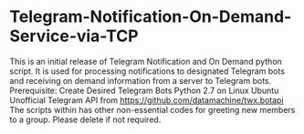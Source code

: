 # Telegram-Notification-On-Demand-Service-via-TCP
 This is an initial release of Telegram Notification and On Demand python script. It is used for processing notifications to designated Telegram bots and receiving on demand information from a server to Telegram bots.
Prerequisite:
Create Desired Telegram Bots
Python 2.7 on Linux Ubuntu
Unofficial Telegram API from https://github.com/datamachine/twx.botapi 
The scripts within has other non-essential codes for greeting new members to a group. Please delete if not required.
